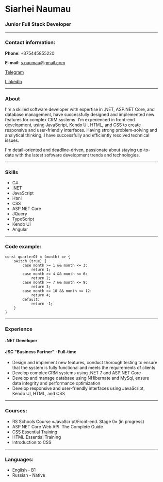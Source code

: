 # Siarhei Naumau
### Junior Full Stack Developer
***
### Contact information:
**Phone**: +375445855220

**E-mail**: s.naumau@gmail.com

[Telegram](https://t.me/snaumau "Telegram")

[LinkedIn](https://www.linkedin.com/in/snaumau/ "LinkedIn")

***
### About
I'm a skilled software developer with expertise in .NET, ASP.NET Core, and database management, have successfully designed
and implemented new features for complex CRM systems.
I'm experienced in front-end development, using JavaScript, Kendo UI, HTML, and CSS to create responsive and
user-friendly interfaces.
Having strong problem-solving and analytical thinking, I have successfully and efficiently resolved technical issues.

I'm detail-oriented and deadline-driven, passionate about staying up-to-date with the latest software development trends
and technologies.
***
### Skills
* C#
* .NET
* JavaScript
* Html
* CSS
* ASP.NET Core
* JQuery
* TypeScript
* Kendo UI
* Angular
***
### Code example:
```
const quarterOf = (month) => {
    switch (true) {
        case month >= 1 && month <= 3:
            return 1;
        case month >= 4 && month <= 6:
            return 2;
        case month >= 7 && month <= 9:
            return 3;
        case month >= 10 && month <= 12:
            return 4;
        default:
            return -1;
    }
}
```
***
### Experience
#### .NET Developer
#### JSC "Business Partner" · Full-time
* Design and implement new features, conduct thorough testing to ensure that the system is fully functional and meets the requirements of clients
* Develop complex CRM systems using .NET 7 and ASP.NET Core
* Develop and manage database using NHibernate and MySql, ensure data integrity and performance optimization
* Develop responsive and user-friendly interfaces using JavaScript, Kendo UI, HTML, and CSS
***
### Courses:
* RS Schools Course «JavaScript/Front-end. Stage 0» (in progress)
* ASP.NET Core Web API: The Complete Guide
* CSS Essential Training
* HTML Essential Training 
* Introduction to CSS
***
### Languages:
* English - B1
* Russian - Native